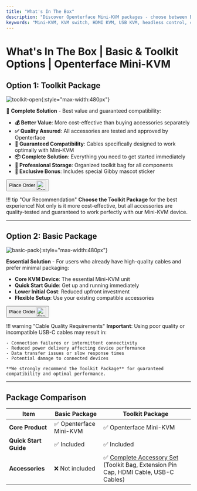 ```yaml
---
title: "What's In The Box"
description: "Discover Openterface Mini-KVM packages - choose between Basic and Toolkit options. Complete KVM solution with HDMI, USB-C connectivity, and accessories for seamless device management."
keywords: "Mini-KVM, KVM switch, HDMI KVM, USB KVM, headless control, computer peripherals, KVM toolkit, KVM accessories, remote work setup, multi-device control"
---
```


# **What's In The Box** | Basic & Toolkit Options | Openterface Mini-KVM

## Option 1: **Toolkit Package**

![toolkit-open](https://assets.openterface.com/images/product/toolkit-open.webp){:style="max-width:480px"}

🎯 **Complete Solution** - Best value and guaranteed compatibility:

- **💰 Better Value**: More cost-effective than buying accessories separately
- **✅ Quality Assured**: All accessories are tested and approved by Openterface
- **🔧 Guaranteed Compatibility**: Cables specifically designed to work optimally with Mini-KVM
- **📦 Complete Solution**: Everything you need to get started immediately
- **🎒 Professional Storage**: Organized toolkit bag for all components
- **🎁 Exclusive Bonus**: Includes special Gibby mascot sticker

<button class="md-button" onclick="window.location.href='{{ config.extra.minikvm_purchase_link }}'"> Place Order <img src="https://assets.openterface.com/images/trademark/crowd-supply.svg" alt="Crowd Supply" style="vertical-align: middle; height: 26px;"></button>

!!! tip "Our Recommendation"
    **Choose the Toolkit Package** for the best experience! Not only is it more cost-effective, but all accessories are quality-tested and guaranteed to work perfectly with our Mini-KVM device.

---

## Option 2: **Basic Package**

![basic-pack](https://assets.openterface.com/images/product/basic-with-maunal.webp){:style="max-width:480px"}

**Essential Solution** - For users who already have high-quality cables and prefer minimal packaging:

- **Core KVM Device**: The essential Mini-KVM unit
- **Quick Start Guide**: Get up and running immediately
- **Lower Initial Cost**: Reduced upfront investment
- **Flexible Setup**: Use your existing compatible accessories

<button class="md-button" onclick="window.location.href='{{ config.extra.minikvm_purchase_link }}'"> Place Order <img src="https://assets.openterface.com/images/trademark/crowd-supply.svg" alt="Crowd Supply" style="vertical-align: middle; height: 26px;"></button>

!!! warning "Cable Quality Requirements"
    **Important**: Using poor quality or incompatible USB-C cables may result in:
    
    - Connection failures or intermittent connectivity
    - Reduced power delivery affecting device performance
    - Data transfer issues or slow response times
    - Potential damage to connected devices
    
    **We strongly recommend the Toolkit Package** for guaranteed compatibility and optimal performance.

---

## Package Comparison

| Item | Basic Package | Toolkit Package |
|------|---------------|-----------------|
| **Core Product** | ✅ Openterface Mini-KVM | ✅ Openterface Mini-KVM |
| **Quick Start Guide** | ✅ Included | ✅ Included |
| **Accessories** | ❌ Not included | ✅ [Complete Accessory Set](/product/accessories/) (Toolkit Bag, Extension Pin Cap, HDMI Cable, USB-C Cables) |

